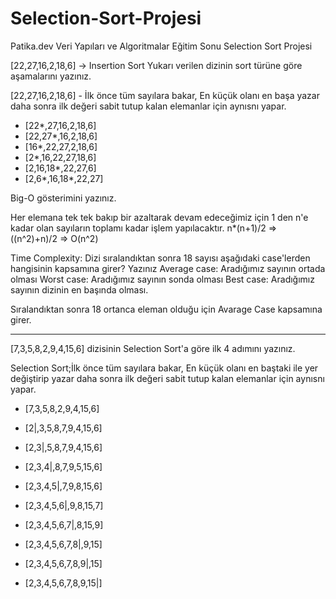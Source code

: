 # Selection-Sort-Projesi
Patika.dev  Veri Yapıları ve Algoritmalar Eğitim Sonu Selection Sort Projesi

[22,27,16,2,18,6] -> Insertion Sort
Yukarı verilen dizinin sort türüne göre aşamalarını yazınız.


[22,27,16,2,18,6] - İlk önce tüm sayılara bakar, En küçük olanı en başa yazar daha sonra ilk değeri sabit tutup kalan elemanlar için aynısnı yapar.

- [22*,27,16,2,18,6]
- [22,27*,16,2,18,6] 
- [16*,22,27,2,18,6]
- [2*,16,22,27,18,6]
- [2,16,18*,22,27,6]
- [2,6*,16,18*,22,27]


Big-O gösterimini yazınız.

Her elemana tek tek bakıp bir azaltarak devam edeceğimiz için 1 den n'e kadar olan sayıların toplamı kadar işlem yapılacaktır.
n*(n+1)/2 => ((n^2)+n)/2 => O(n^2)
 
Time Complexity: Dizi sıralandıktan sonra 18 sayısı aşağıdaki case'lerden hangisinin kapsamına girer? Yazınız
Average case: Aradığımız sayının ortada olması
Worst case: Aradığımız sayının sonda olması
Best case: Aradığımız sayının dizinin en başında olması.

Sıralandıktan sonra 18 ortanca eleman olduğu için Avarage Case kapsamına girer.


--------------------------------------------------------------------------------------------


[7,3,5,8,2,9,4,15,6] dizisinin Selection Sort'a göre ilk 4 adımını yazınız.

Selection Sort;İlk önce tüm sayılara bakar, En küçük olanı en baştaki ile yer değiştirip yazar daha sonra ilk değeri sabit tutup kalan elemanlar için aynısnı yapar.

- [7,3,5,8,2,9,4,15,6]
- [2|,3,5,8,7,9,4,15,6]
- [2,3|,5,8,7,9,4,15,6]
- [2,3,4|,8,7,9,5,15,6]
- [2,3,4,5|,7,9,8,15,6]
- [2,3,4,5,6|,9,8,15,7]
- [2,3,4,5,6,7|,8,15,9]
- [2,3,4,5,6,7,8|,9,15]
- [2,3,4,5,6,7,8,9|,15]

- [2,3,4,5,6,7,8,9,15|]
